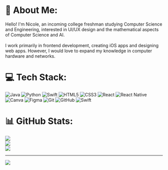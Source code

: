 # 💫 About Me:
Hello! I'm Nicole, an incoming college freshman studying Computer Science and Engineering, interested in UI/UX design and the mathematical aspects of Computer Science and AI.<br><br>I work primarily in frontend development, creating iOS apps and designing web apps. However, I would love to expand my knowledge in computer hardware and networks.


# 💻 Tech Stack:
![Java](https://img.shields.io/badge/java-%23ED8B00.svg?style=for-the-badge&logo=openjdk&logoColor=white) ![Python](https://img.shields.io/badge/python-3670A0?style=for-the-badge&logo=python&logoColor=ffdd54) ![Swift](https://img.shields.io/badge/swift-F54A2A?style=for-the-badge&logo=swift&logoColor=white) ![HTML5](https://img.shields.io/badge/html5-%23E34F26.svg?style=for-the-badge&logo=html5&logoColor=white) ![CSS3](https://img.shields.io/badge/css3-%231572B6.svg?style=for-the-badge&logo=css3&logoColor=white) ![React](https://img.shields.io/badge/react-%2320232a.svg?style=for-the-badge&logo=react&logoColor=%2361DAFB) ![React Native](https://img.shields.io/badge/react_native-%2320232a.svg?style=for-the-badge&logo=react&logoColor=%2361DAFB) ![Canva](https://img.shields.io/badge/Canva-%2300C4CC.svg?style=for-the-badge&logo=Canva&logoColor=white) ![Figma](https://img.shields.io/badge/figma-%23F24E1E.svg?style=for-the-badge&logo=figma&logoColor=white) ![Git](https://img.shields.io/badge/git-%23F05033.svg?style=for-the-badge&logo=git&logoColor=white) ![GitHub](https://img.shields.io/badge/github-%23121011.svg?style=for-the-badge&logo=github&logoColor=white) ![Swift](https://img.shields.io/badge/swift-F54A2A?style=for-the-badge&logo=swift&logoColor=white)
# 📊 GitHub Stats:
![](https://github-readme-stats.vercel.app/api?username=tekkaonigiri&theme=dark&hide_border=true&include_all_commits=false&count_private=true)<br/>
![](https://nirzak-streak-stats.vercel.app/?user=tekkaonigiri&theme=dark&hide_border=true)<br/>
![](https://github-readme-stats.vercel.app/api/top-langs/?username=tekkaonigiri&theme=dark&hide_border=true&include_all_commits=false&count_private=true&layout=compact)

---
[![](https://visitcount.itsvg.in/api?id=tekkaonigiri&icon=0&color=0)](https://visitcount.itsvg.in)

<!-- Proudly created with GPRM ( https://gprm.itsvg.in ) -->
